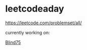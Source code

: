 # leetcodeaday

https://leetcode.com/problemset/all/

currently working on:

[Blind75](https://leetcode.com/discuss/general-discussion/460599/blind-75-leetcode-questions)
